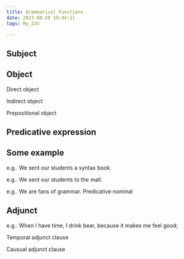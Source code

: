 ```yaml
---
title: Grammatical Functions
date: 2017-08-20 19:44:11
tags: My_ZJU

---
```


## Subject

## Object

Direct object

Indirect object

Prepositional object

## Predicative expression

## Some example

e.g.. We sent our students a syntax book. 

e.g.. We sent our students to the mall.

e.g.. We are fans of grammar.  Predicative nominal

## Adjunct

e.g.. When I have time, I drink bear, because it makes me feel good;

Temporal adjunct clause

Causual adjunct clause